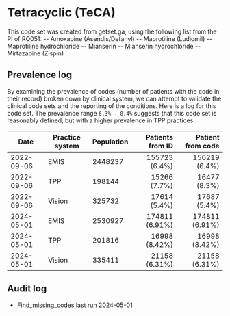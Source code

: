 # Tetracyclic (TeCA)

This code set was created from getset.ga, using the following list from the PI of RQ051:
-- Amoxapine (Asendis/Defanyl)
-- Maprotiline (Ludiomil)
-- Maprotiline hydrochloride
-- Mianserin
-- Mianserin hydrochloride
-- Mirtazapine (Zispin)

## Prevalence log

By examining the prevalence of codes (number of patients with the code in their record) broken down by clinical system, we can attempt to validate the clinical code sets and the reporting of the conditions. Here is a log for this code set. The prevalence range `6.3% - 8.4%` suggests that this code set is reasonably defined, but with a higher prevalence in TPP practices.

| Date       | Practice system | Population | Patients from ID | Patient from code |
| ---------- | --------------- | ---------- | ---------------: | ----------------: |
| 2022-09-06 | EMIS            | 2448237    |    155723 (6.4%) |     156219 (6.4%) |
| 2022-09-06 | TPP             | 198144     |     15266 (7.7%) |      16477 (8.3%) |
| 2022-09-06 | Vision          | 325732     |     17614 (5.4%) |      17687 (5.4%) |
| 2024-05-01 | EMIS            | 2530927    |   174811 (6.91%) |    174811 (6.91%) |
| 2024-05-01 | TPP             | 201816     |    16998 (8.42%) |     16998 (8.42%) |
| 2024-05-01 | Vision          | 335411     |    21158 (6.31%) |     21158 (6.31%) |

## Audit log

- Find_missing_codes last run 2024-05-01
